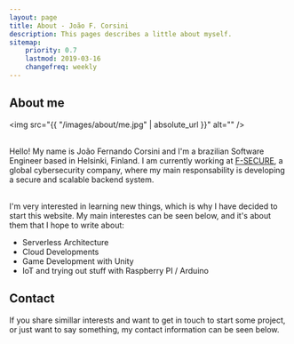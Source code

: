 ```yaml
---
layout: page
title: About - João F. Corsini
description: This pages describes a little about myself.
sitemap:
    priority: 0.7
    lastmod: 2019-03-16
    changefreq: weekly
---
```

## About me

<span class="image left"><img src="{{ "/images/about/me.jpg" | absolute_url }}" alt="" /></span>

<br>Hello! My name is João Fernando Corsini and I'm a brazilian Software Engineer based in Helsinki, Finland. I am currently working at [F-SECURE](https://www.f-secure.com), a global cybersecurity company, where my main responsability is developing a secure and scalable backend system. <br><br>

I'm very interested in learning new things, which is why I have decided to start this website. My main interestes can be seen below, and it's about them that I hope to write about:

<div class="box">
  <ul>
  <li> Serverless Architecture </li>
  <li> Cloud Developments </li>
  <li> Game Development with Unity </li>
  <li> IoT and trying out stuff with Raspberry PI / Arduino </li>
  </ul>
</div>

## Contact

If you share simillar interests and want to get in touch to start some project, or just want to say something, my contact information can be seen below.
